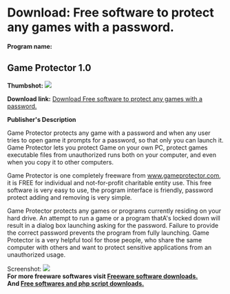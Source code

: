 # Download: Free software to protect any games with a password.

**Program name:**

## Game Protector 1.0

  
**Thumbshot:** ![](http://www.freewarefiles.com/screenshot/gameprotector_md.jpg)   
  
**Download link:** [Download Free software to protect any games with a password.](http://freesoftwares.boysofts.com/Game-Protector_program_46137.html)  
  


**Publisher's Description**  
  


Game Protector protects any game with a password and when any user tries to open game it prompts for a password, so that only you can launch it. Game Protector lets you protect Game on your own PC, protect games executable files from unauthorized runs both on your computer, and even when you copy it to other computers. 

Game Protector is one completely freeware from www.gameprotector.com, it is FREE for individual and not-for-profit charitable entity use. This free software is very easy to use, the program interface is friendly, password protect adding and removing is very simple. 

Game Protector protects any games or programs currently residing on your hard drive. An attempt to run a game or a program thatA's locked down will result in a dialog box launching asking for the password. Failure to provide the correct password prevents the program from fully launching. Game Protector is a very helpful tool for those people, who share the same computer with others and want to protect sensitive applications from an unauthorized usage. 

  
  
Screenshot: ![](http://www.freewarefiles.com/screenshot/gameprotector.jpg)   
**For more freeware softwares visit [Freeware software downloads.](http://freesoftwares.boysofts.com/)**   
**And [Free softwares and php script downloads.](http://www.boysofts.com/)**
